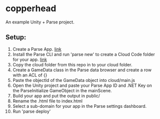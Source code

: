 copperhead
==========

An example Unity + Parse project.

## Setup:

1. Create a Parse App. [link](https://parse.com/apps/new)
2. Install the Parse CLI and run 'parse new' to create a Cloud Code folder for your app. [link](https://parse.com/docs/cloud_code_guide#started)
3. Copy the cloud folder from this repo in to your cloud folder.
4. Create a GameData class in the Parse data browser and create a row with an ACL of {}
5. Paste the objectId of the GameData object into cloud/main.js
6. Open the Unity project and paste your Parse App ID and .NET Key on the ParseInitialize GameObject in the mainScene.
7. Build your app and put the output in public/
8. Rename the .html file to index.html
9. Select a sub-domain for your app in the Parse settings dashboard. 
10. Run 'parse deploy' 


